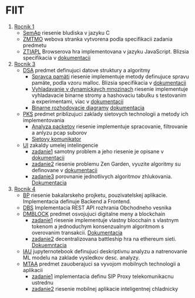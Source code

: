 # FIIT

1. [Rocnik 1](https://github.com/martinrudy/FIIT/tree/main/rocnik_1) 
   - [SemAp](https://github.com/martinrudy/FIIT/tree/main/rocnik_1/SemAp) riesenie bludiska v jazyku C
   - [ZMTMO](https://github.com/martinrudy/FIIT/tree/main/rocnik_1/ZMTMO/RudolfM_Final) webova stranka vytvorena podla specifikacii zadania predmetu
   - [ZTIAPL](https://github.com/martinrudy/FIIT/tree/main/rocnik_1/ZTIAP/RudolfM_Final) Browserova hra implementovana v jazyku JavaScript. Blizsia specifikacia v [dokumentacii](https://github.com/martinrudy/FIIT/blob/main/rocnik_1/ZTIAP/RudolfM_Final/RudolfM_bod2.pdf)
2. [Rocnik 3](https://github.com/martinrudy/FIIT/tree/main/rocnik_3)
   - [DSA](https://github.com/martinrudy/FIIT/tree/main/rocnik_3/DSA) predmet definujuci datove struktury a algoritmy
     - [Spravca pamäti](https://github.com/martinrudy/FIIT/tree/main/rocnik_3/DSA/zadanie_1) riesenie implementuje metody definujuce spravu pamäte, podla vzoru malloc. Blizsia specifikacia v [dokumentacii](https://github.com/martinrudy/FIIT/blob/main/rocnik_3/DSA/zadanie_1/Rudolf_M_zadanie1.pdf)
     - [Vyhladavanie v dynamickaych mnozinach](https://github.com/martinrudy/FIIT/tree/main/rocnik_3/DSA/zadanie_2) riesenie implementuje vyhladavacie binarne stromy a hashovaciu tabulku s testovanim a experimentami, viac v [dokumentacii](https://github.com/martinrudy/FIIT/blob/main/rocnik_3/DSA/zadanie_2/M_Rudolf_DSAzadanie2.pdf)
     - [Binarne rozhodovacie diagramy](https://github.com/martinrudy/FIIT/tree/main/rocnik_3/DSA/zadanie_2) [dokumentacia](https://github.com/martinrudy/FIIT/blob/main/rocnik_3/DSA/zadanie_3/Zadanie3_MartinR.pdf)
   - [PKS](https://github.com/martinrudy/FIIT/tree/main/rocnik_3/PKS) predmet priblizujuci zaklady sietovych technologii a metody ich implementovania 
     - [Analyza packetov](https://github.com/martinrudy/FIIT/tree/main/rocnik_3/PKS/zadanie%201) riesenie implementuje spracovanie, filtrovanie a anlyzu pcap suborov
     - [Sietovy komunikator](https://github.com/martinrudy/FIIT/tree/main/rocnik_3/PKS/zadanie2)
   - [UI](https://github.com/martinrudy/FIIT/tree/main/rocnik_3/UI) zakaldy umelej intelingencie
     - [zadanie1](https://github.com/martinrudy/FIIT/tree/main/rocnik_3/UI/zadanie2_UI_M_Rudolf) samotny problem a jeho riesenie je opisane v [dokumentacii](https://github.com/martinrudy/FIIT/blob/main/rocnik_3/UI/zadanie2_UI_M_Rudolf/Zadanie2_dokument%C3%A1cia_M_Rudolf.pdf)
     - [zadanie2](https://github.com/martinrudy/FIIT/tree/main/rocnik_3/UI/M_Rudolf_zadanie3) riesenie problemu Zen Garden, vyuzite algoritmy su definovane v [dokumentacii](https://github.com/martinrudy/FIIT/blob/main/rocnik_3/UI/M_Rudolf_zadanie3/Dokumenta%CC%81ciaUI_3.pdf)
     - [zadanie3](https://github.com/martinrudy/FIIT/blob/main/rocnik_3/UI/M_Rudolf_zadanie%204/Zadanie4_UI.pdf) porovnanie jednotlivych algoritmov zhlukovania. [Dokumentacia](https://github.com/martinrudy/FIIT/blob/main/rocnik_3/UI/M_Rudolf_zadanie%204/Zadanie4_UI.pdf)
3. [Rocnik 4](https://github.com/martinrudy/FIIT/tree/main/rocnik_4)
   - [BP](https://github.com/martinrudy/FIIT/tree/main/rocnik_4/BP) riesenie bakalarskeho projketu, pouzivatelskej aplikacie. Implementacia definuje Backend a Frontend.
   - [DBS](https://github.com/martinrudy/FIIT/tree/main/rocnik_4/DBS) Implementacia REST API rozhrania Obchodneho vesnika
   - [DMBLOCK](https://github.com/martinrudy/FIIT/tree/main/rocnik_4/DMBLOCK) predmet osvojujuci digitalne meny a blockchain
     - [zadanie1](https://github.com/martinrudy/FIIT/tree/main/rocnik_4/DMBLOCK/Zadanie_1) riesenie implementuje vlastny blocchain s vlastnym tokenom a jednoduchym konsenzualnym algoritmom s overovanim transakcii. [Dokumentacia](https://github.com/martinrudy/FIIT/blob/main/rocnik_4/DMBLOCK/Zadanie_1/Zadanie1_M_Rudolf.pdf)
     - [zadanie2](https://github.com/martinrudy/FIIT/tree/main/rocnik_4/DMBLOCK/zadanie_2) decentralizovana battleship hra na ethereum sieti. [Dokuemntacia](https://github.com/martinrudy/FIIT/blob/main/rocnik_4/DMBLOCK/zadanie_2/Zadanie_2/Zadanie_2_Rudolf_M.pdf)
   - [IAU](https://github.com/martinrudy/FIIT/tree/main/rocnik_4/IAU/Project) jupyternotebook definujuci deskriptivnu analyzu a natrenovanie ML modelu na zaklade vysledkov desc. analyzy.
   - [MTAA](https://github.com/martinrudy/FIIT/tree/main/rocnik_4/MTAA) predmet zauoberajuci sa vyvojom mobilnych technologii a aplikacii
     - [zadanie1](https://github.com/martinrudy/FIIT/tree/main/rocnik_4/MTAA/Zadanie_1/Zadanie1_M_Rudolf) implementacia definu SIP Proxy telekomunikacnu ustrednu
     - [zadanie2](https://github.com/martinrudy/FIIT/tree/main/rocnik_4/MTAA/Zadanie_2) riesenie mobilnej aplikacie inteligentnej chladnicky
